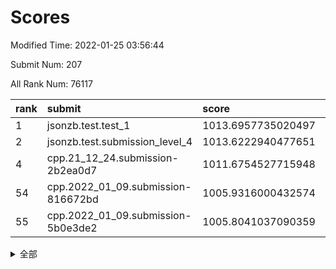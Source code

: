 # Scores

Modified Time: 2022-01-25 03:56:44

Submit Num: 207

All Rank Num: 76117

| rank |               submit               |       score        |       sigma        | pk_num |
| :--- | :--------------------------------- | :----------------- | :----------------- | :----- |
| 1    | jsonzb.test.test_1                 | 1013.6957735020497 | 0.8023692018713937 | 1471   |
| 2    | jsonzb.test.submission_level_4     | 1013.6222940477651 | 0.8282790542175665 | 1474   |
| 4    | cpp.21_12_24.submission-2b2ea0d7   | 1011.6754527715948 | 0.7959892385973547 | 1469   |
| 54   | cpp.2022_01_09.submission-816672bd | 1005.9316000432574 | 0.7255513156386025 | 1473   |
| 55   | cpp.2022_01_09.submission-5b0e3de2 | 1005.8041037090359 | 0.7430390766320678 | 1469   |


<details>
<summary>全部</summary>

| rank |                 submit                 |       score        |       sigma        | pk_num |
| :--- | :------------------------------------- | :----------------- | :----------------- | :----- |
| 1    | jsonzb.test.test_1                     | 1013.6957735020497 | 0.8023692018713937 | 1471   |
| 2    | jsonzb.test.submission_level_4         | 1013.6222940477651 | 0.8282790542175665 | 1474   |
| 3    | gobigger.level_3.submission_level_3_45 | 1011.7963424840299 | 0.7890625525821842 | 1471   |
| 4    | cpp.21_12_24.submission-2b2ea0d7       | 1011.6754527715948 | 0.7959892385973547 | 1469   |
| 5    | gobigger.level_3.submission_level_3_38 | 1011.6273494587236 | 0.7864059739002219 | 1468   |
| 6    | gobigger.level_3.submission_level_3_41 | 1011.3442299426035 | 0.7765672158505841 | 1471   |
| 7    | gobigger.level_3.submission_level_3_36 | 1011.2573015266196 | 0.7898722823414105 | 1470   |
| 8    | gobigger.level_3.submission_level_3_6  | 1011.2255689405564 | 0.7833764583586359 | 1470   |
| 9    | gobigger.level_3.submission_level_3_4  | 1011.0207284790465 | 0.7866338551518637 | 1463   |
| 10   | gobigger.level_3.submission_level_3_1  | 1011.011226885296  | 0.7882612532684776 | 1476   |
| 11   | gobigger.level_3.submission_level_3_12 | 1010.9879056288503 | 0.7688439202449878 | 1468   |
| 12   | gobigger.level_3.submission_level_3_29 | 1010.967620313523  | 0.7675969079872349 | 1468   |
| 13   | gobigger.level_3.submission_level_3_14 | 1010.9317612049085 | 0.7536424008330559 | 1470   |
| 14   | gobigger.level_3.submission_level_3_27 | 1010.6804765456798 | 0.765905519440547  | 1470   |
| 15   | gobigger.level_3.submission_level_3_44 | 1010.4770871937391 | 0.7637098489502459 | 1475   |
| 16   | gobigger.level_3.submission_level_3_37 | 1010.433657033701  | 0.7478461428944986 | 1474   |
| 17   | gobigger.level_3.submission_level_3_40 | 1010.4029951673081 | 0.7649547279542572 | 1472   |
| 18   | gobigger.level_3.submission_level_3_28 | 1010.3123968401516 | 0.7674580971321615 | 1468   |
| 19   | gobigger.level_3.submission_level_3_8  | 1010.2891183486503 | 0.7545581388865658 | 1470   |
| 20   | gobigger.level_3.submission_level_3_33 | 1010.1901792148388 | 0.7430359459020945 | 1474   |
| 21   | gobigger.level_3.submission_level_3_7  | 1010.1312107451929 | 0.7954291320923368 | 1472   |
| 22   | gobigger.level_3.submission_level_3_2  | 1010.1242785356195 | 0.7687264289100654 | 1466   |
| 23   | gobigger.level_3.submission_level_3_49 | 1010.122195147404  | 0.7692727616085901 | 1475   |
| 24   | gobigger.level_3.submission_level_3_11 | 1010.0382413528896 | 0.7766382590882813 | 1473   |
| 25   | gobigger.level_3.submission_level_3_47 | 1010.0300839549712 | 0.7749890086109618 | 1471   |
| 26   | gobigger.level_3.submission_level_3_34 | 1010.0294361716358 | 0.7608178220326894 | 1463   |
| 27   | gobigger.level_3.submission_level_3_16 | 1009.9989101244774 | 0.7731725415603363 | 1467   |
| 28   | gobigger.level_3.submission_level_3_5  | 1009.972335635684  | 0.7561574262140633 | 1470   |
| 29   | gobigger.level_3.submission_level_3_32 | 1009.9288742456765 | 0.756382145355237  | 1468   |
| 30   | gobigger.level_3.submission_level_3_0  | 1009.9101825966992 | 0.7688182018344812 | 1468   |
| 31   | gobigger.level_3.submission_level_3_43 | 1009.8436142220406 | 0.7639057133809591 | 1470   |
| 32   | gobigger.level_3.submission_level_3_17 | 1009.84267122434   | 0.7447274272898486 | 1469   |
| 33   | gobigger.level_3.submission_level_3_21 | 1009.8301456313502 | 0.751124409386424  | 1471   |
| 34   | gobigger.level_3.submission_level_3_24 | 1009.7948998881593 | 0.7432319246483828 | 1474   |
| 35   | gobigger.level_3.submission_level_3_46 | 1009.7889212949543 | 0.7669432352607539 | 1465   |
| 36   | gobigger.level_3.submission_level_3_3  | 1009.769007833057  | 0.7698183112416814 | 1477   |
| 37   | gobigger.level_3.submission_level_3_39 | 1009.7327763511122 | 0.7594623274653397 | 1471   |
| 38   | gobigger.level_3.submission_level_3_15 | 1009.6917366403563 | 0.7525780483003188 | 1471   |
| 39   | gobigger.level_3.submission_level_3_10 | 1009.6710223843445 | 0.769063071201714  | 1470   |
| 40   | gobigger.level_3.submission_level_3_30 | 1009.5741799429319 | 0.7355581524642202 | 1473   |
| 41   | gobigger.level_3.submission_level_3_22 | 1009.5677025433196 | 0.7433975503602406 | 1470   |
| 42   | gobigger.level_3.submission_level_3_19 | 1009.541486910212  | 0.7483480221901386 | 1476   |
| 43   | gobigger.level_3.submission_level_3_35 | 1009.5397962015712 | 0.7468201353068826 | 1471   |
| 44   | gobigger.level_3.submission_level_3_13 | 1009.4235052128726 | 0.7528840484007447 | 1473   |
| 45   | gobigger.level_3.submission_level_3_31 | 1009.411523845326  | 0.7450249048262586 | 1472   |
| 46   | gobigger.level_3.submission_level_3_26 | 1009.372136047512  | 0.7402991027514905 | 1467   |
| 47   | gobigger.level_3.submission_level_3_25 | 1009.3476484370906 | 0.7736356880549671 | 1468   |
| 48   | gobigger.level_3.submission_level_3_9  | 1009.2174328177938 | 0.731913535562763  | 1466   |
| 49   | gobigger.level_3.submission_level_3_23 | 1009.1610307714373 | 0.7840045847371567 | 1479   |
| 50   | gobigger.level_3.submission_level_3_48 | 1008.9897008765965 | 0.7668351483924359 | 1474   |
| 51   | gobigger.level_3.submission_level_3_42 | 1008.9284968682281 | 0.7334620971073333 | 1474   |
| 52   | gobigger.level_3.submission_level_3_18 | 1008.5410264633734 | 0.7564975829209584 | 1468   |
| 53   | gobigger.level_3.submission_level_3_20 | 1007.7979860441311 | 0.7396060264810873 | 1471   |
| 54   | cpp.2022_01_09.submission-816672bd     | 1005.9316000432574 | 0.7255513156386025 | 1473   |
| 55   | cpp.2022_01_09.submission-5b0e3de2     | 1005.8041037090359 | 0.7430390766320678 | 1469   |
| 56   | gobigger.level_1.submission_level_1_41 | 1004.6483580115446 | 0.7280241755631347 | 1474   |
| 57   | gobigger.level_1.submission_level_1_36 | 1004.586763506935  | 0.7154459708489772 | 1469   |
| 58   | gobigger.level_1.submission_level_1_6  | 1004.4986857591457 | 0.7223952306156882 | 1471   |
| 59   | gobigger.level_1.submission_level_1_46 | 1004.442783985139  | 0.7237927137034101 | 1474   |
| 60   | gobigger.level_1.submission_level_1_20 | 1004.344647108004  | 0.7189062215232799 | 1469   |
| 61   | gobigger.level_1.submission_level_1_35 | 1004.3188778422308 | 0.7177719473317166 | 1474   |
| 62   | gobigger.level_1.submission_level_1_16 | 1004.1440115200692 | 0.723766815221394  | 1468   |
| 63   | gobigger.level_1.submission_level_1_26 | 1004.0444006909247 | 0.7062180206887362 | 1469   |
| 64   | gobigger.level_1.submission_level_1_23 | 1003.9951066420565 | 0.7283894246622299 | 1470   |
| 65   | gobigger.level_1.submission_level_1_40 | 1003.9653453640592 | 0.7210112178370466 | 1468   |
| 66   | gobigger.level_1.submission_level_1_43 | 1003.7359762984779 | 0.7170430928923552 | 1469   |
| 67   | gobigger.level_1.submission_level_1_48 | 1003.6308668576769 | 0.7172889355283192 | 1473   |
| 68   | gobigger.level_1.submission_level_1_8  | 1003.6270664968657 | 0.717373925435299  | 1474   |
| 69   | gobigger.level_1.submission_level_1_15 | 1003.5916114589014 | 0.7227229280666214 | 1470   |
| 70   | gobigger.level_1.submission_level_1_42 | 1003.5689576481344 | 0.7186472513225038 | 1471   |
| 71   | gobigger.level_1.submission_level_1_45 | 1003.5571994236036 | 0.725186655973591  | 1472   |
| 72   | gobigger.level_1.submission_level_1_37 | 1003.5379855126552 | 0.7211569643139101 | 1474   |
| 73   | gobigger.level_1.submission_level_1_38 | 1003.5096298246299 | 0.7262205982597926 | 1471   |
| 74   | gobigger.level_1.submission_level_1_34 | 1003.4631408000365 | 0.7137614044869742 | 1466   |
| 75   | gobigger.level_1.submission_level_1_10 | 1003.4452692108065 | 0.7144612360636922 | 1470   |
| 76   | gobigger.level_1.submission_level_1_17 | 1003.4032265702212 | 0.7291357388736076 | 1468   |
| 77   | gobigger.level_1.submission_level_1_18 | 1003.3447929047467 | 0.7265028169477113 | 1466   |
| 78   | gobigger.level_1.submission_level_1_12 | 1003.3380760966621 | 0.711112304083128  | 1470   |
| 79   | gobigger.level_1.submission_level_1_32 | 1003.3364082936365 | 0.71347705192114   | 1469   |
| 80   | gobigger.level_1.submission_level_1_22 | 1003.316385425386  | 0.7105982960373932 | 1467   |
| 81   | gobigger.level_1.submission_level_1_39 | 1003.2801014005851 | 0.7084712424153381 | 1472   |
| 82   | gobigger.level_1.submission_level_1_3  | 1003.2500613971428 | 0.7251324719476043 | 1473   |
| 83   | gobigger.level_1.submission_level_1_28 | 1003.1427712953404 | 0.7046531796233966 | 1467   |
| 84   | gobigger.level_1.submission_level_1_29 | 1003.1286598327326 | 0.7193600848726164 | 1471   |
| 85   | gobigger.level_1.submission_level_1_9  | 1003.0107071430556 | 0.7184896483222909 | 1466   |
| 86   | gobigger.level_1.submission_level_1_13 | 1003.0044210825762 | 0.7162315655950727 | 1473   |
| 87   | gobigger.level_1.submission_level_1_4  | 1002.9866004003972 | 0.7046409292966449 | 1470   |
| 88   | gobigger.level_1.submission_level_1_5  | 1002.9826870044274 | 0.7198398158224742 | 1470   |
| 89   | gobigger.level_1.submission_level_1_19 | 1002.8223154247927 | 0.7285361527272731 | 1477   |
| 90   | gobigger.level_1.submission_level_1_30 | 1002.7454068710886 | 0.7090315822151223 | 1471   |
| 91   | gobigger.level_1.submission_level_1_44 | 1002.7402822053782 | 0.7141327956503656 | 1471   |
| 92   | gobigger.level_1.submission_level_1_49 | 1002.6907589716734 | 0.7137141562986802 | 1470   |
| 93   | gobigger.level_1.submission_level_1_25 | 1002.5556273975468 | 0.7183933492789845 | 1467   |
| 94   | gobigger.level_1.submission_level_1_7  | 1002.4494970405751 | 0.7152928304714755 | 1467   |
| 95   | gobigger.level_1.submission_level_1_1  | 1002.4126813002715 | 0.7085987201954796 | 1473   |
| 96   | gobigger.level_1.submission_level_1_2  | 1002.3612058804869 | 0.7027234054940003 | 1477   |
| 97   | gobigger.level_1.submission_level_1_21 | 1002.3238499228058 | 0.7133538162389039 | 1470   |
| 98   | gobigger.level_1.submission_level_1_11 | 1002.2392254198239 | 0.7122980781757242 | 1471   |
| 99   | gobigger.level_1.submission_level_1_47 | 1002.1849819375473 | 0.7131914496012921 | 1470   |
| 100  | gobigger.level_1.submission_level_1_33 | 1002.0800593017256 | 0.719085446202514  | 1467   |
| 101  | gobigger.level_1.submission_level_1_31 | 1002.0304069477562 | 0.7072939295305591 | 1467   |
| 102  | gobigger.level_1.submission_level_1_24 | 1001.7724472962914 | 0.7196886656385826 | 1467   |
| 103  | gobigger.level_1.submission_level_1_27 | 1001.7670451565934 | 0.7151981018440792 | 1477   |
| 104  | gobigger.level_1.submission_level_1_0  | 1001.698865940395  | 0.7063285285057297 | 1473   |
| 105  | gobigger.level_1.submission_level_1_14 | 1000.9182414077659 | 0.7069933935447611 | 1470   |
| 106  | gobigger.random.submission_random_42   | 997.2419942017001  | 0.6994638627391306 | 1471   |
| 107  | gobigger.random.submission_random_48   | 997.0573218171329  | 0.7158369012045971 | 1470   |
| 108  | gobigger.random.submission_random_43   | 996.8311733657215  | 0.7287240015063559 | 1471   |
| 109  | gobigger.random.submission_random_33   | 996.7863956693358  | 0.7017044586453596 | 1471   |
| 110  | gobigger.random.submission_random_26   | 996.7262765220057  | 0.7118771308748642 | 1474   |
| 111  | gobigger.random.submission_random_8    | 996.6023776648897  | 0.717377198870496  | 1472   |
| 112  | gobigger.random.submission_random_28   | 996.5595945577822  | 0.7059321313205489 | 1472   |
| 113  | gobigger.random.submission_random_24   | 996.467432037368   | 0.7011227111138149 | 1465   |
| 114  | gobigger.random.submission_random_6    | 996.3857534947039  | 0.7119308812129037 | 1476   |
| 115  | gobigger.random.submission_random_19   | 996.3650674531631  | 0.7237059319327899 | 1472   |
| 116  | gobigger.random.submission_random_20   | 996.3633459387722  | 0.7046708604680681 | 1471   |
| 117  | gobigger.random.submission_random_14   | 996.1181478081312  | 0.7011667096318259 | 1475   |
| 118  | gobigger.random.submission_random_5    | 996.1159097677406  | 0.7076419301870555 | 1471   |
| 119  | gobigger.random.submission_random_1    | 996.0992867060015  | 0.7140280752807072 | 1476   |
| 120  | gobigger.random.submission_random_47   | 996.0763098665481  | 0.7119214598520025 | 1477   |
| 121  | gobigger.random.submission_random_45   | 996.063127347563   | 0.7015784397813847 | 1475   |
| 122  | gobigger.random.submission_random_32   | 995.9811882394649  | 0.7319307980754812 | 1469   |
| 123  | gobigger.random.submission_random_36   | 995.9076059473422  | 0.7125086876230445 | 1467   |
| 124  | gobigger.random.submission_random_35   | 995.9017253325002  | 0.7064718913233923 | 1472   |
| 125  | gobigger.random.submission_random_23   | 995.9005276285197  | 0.7109915242835679 | 1473   |
| 126  | gobigger.random.submission_random_16   | 995.8594197222394  | 0.7196434960168132 | 1469   |
| 127  | gobigger.random.submission_random_31   | 995.8498421478178  | 0.7174267629312804 | 1465   |
| 128  | gobigger.random.submission_random_25   | 995.7582016531902  | 0.7017245335613843 | 1472   |
| 129  | gobigger.random.submission_random_4    | 995.7206014051537  | 0.7141560374107079 | 1471   |
| 130  | gobigger.random.submission_random_44   | 995.7083976010772  | 0.6970313997188106 | 1472   |
| 131  | gobigger.random.submission_random_40   | 995.6687356159484  | 0.699482185172342  | 1471   |
| 132  | gobigger.random.submission_random_29   | 995.6561053253179  | 0.7006866310844967 | 1473   |
| 133  | gobigger.random.submission_random_34   | 995.6218637184834  | 0.7161125461929381 | 1472   |
| 134  | gobigger.random.submission_random_27   | 995.617121465029   | 0.719149455673255  | 1474   |
| 135  | gobigger.random.submission_random_9    | 995.5976363416647  | 0.7228698126096283 | 1468   |
| 136  | gobigger.random.submission_random_7    | 995.5446002095529  | 0.713044581113067  | 1472   |
| 137  | gobigger.random.submission_random_3    | 995.5165888612931  | 0.7040251725486489 | 1472   |
| 138  | gobigger.random.submission_random_39   | 995.4958984713927  | 0.7150064149353438 | 1474   |
| 139  | gobigger.random.submission_random_17   | 995.4673021253328  | 0.7210566564016266 | 1467   |
| 140  | gobigger.random.submission_random_22   | 995.4433541460262  | 0.7080885657034343 | 1465   |
| 141  | gobigger.random.submission_random_46   | 995.4405036625299  | 0.712501020189353  | 1469   |
| 142  | gobigger.random.submission_random_38   | 995.4120323730157  | 0.7251775770517194 | 1471   |
| 143  | gobigger.random.submission_random_30   | 995.3840774607672  | 0.7118353970004011 | 1472   |
| 144  | gobigger.random.submission_random_0    | 995.3361349823665  | 0.7137159454228981 | 1475   |
| 145  | gobigger.random.submission_random_21   | 995.2066640121541  | 0.7194557969984658 | 1472   |
| 146  | gobigger.random.submission_random_13   | 995.188137863875   | 0.7265806757770685 | 1471   |
| 147  | gobigger.random.submission_random_15   | 995.1280809998359  | 0.7114084081149565 | 1468   |
| 148  | gobigger.random.submission_random_37   | 995.1220953583999  | 0.7226140799836427 | 1471   |
| 149  | gobigger.random.submission_random_41   | 995.0909259367953  | 0.7103759314754892 | 1467   |
| 150  | gobigger.random.submission_random_18   | 995.0818171310399  | 0.7089247295459115 | 1474   |
| 151  | gobigger.random.submission_random_11   | 994.9643991941609  | 0.7196065480103403 | 1467   |
| 152  | gobigger.random.submission_random_12   | 994.8818115624953  | 0.7207263834582192 | 1471   |
| 153  | gobigger.random.submission_random_49   | 994.8425580307319  | 0.7053608217302223 | 1468   |
| 154  | gobigger.random.submission_random_2    | 994.7265060539733  | 0.7169426617600763 | 1474   |
| 155  | gobigger.random.submission_random_10   | 994.3360098337035  | 0.731628596072129  | 1467   |
| 156  | gobigger.level_2.submission_level_2_13 | 994.1072527926483  | 0.7329587272135443 | 1471   |
| 157  | gobigger.level_2.submission_level_2_32 | 993.9081863875957  | 0.7324306084660381 | 1468   |
| 158  | gobigger.level_2.submission_level_2_49 | 993.6202162540995  | 0.7341473740688528 | 1471   |
| 159  | gobigger.level_2.submission_level_2_10 | 993.3535087774475  | 0.7390031070316102 | 1473   |
| 160  | gobigger.level_2.submission_level_2_5  | 993.2993439033729  | 0.7239537357398146 | 1474   |
| 161  | gobigger.level_2.submission_level_2_41 | 993.1863362789339  | 0.7442271701484475 | 1472   |
| 162  | gobigger.level_2.submission_level_2_35 | 993.0839244729905  | 0.7331106062971727 | 1470   |
| 163  | gobigger.level_2.submission_level_2_42 | 992.9733211532465  | 0.7461796398872655 | 1471   |
| 164  | gobigger.level_2.submission_level_2_25 | 992.8337897685026  | 0.7297235770520696 | 1470   |
| 165  | gobigger.level_2.submission_level_2_12 | 992.8221039489649  | 0.7519308778197421 | 1469   |
| 166  | gobigger.level_2.submission_level_2_47 | 992.8017491541028  | 0.7451032853916371 | 1467   |
| 167  | gobigger.level_2.submission_level_2_22 | 992.7554693264353  | 0.7473703477888922 | 1472   |
| 168  | gobigger.level_2.submission_level_2_39 | 992.7198619592175  | 0.7376506169107415 | 1474   |
| 169  | gobigger.level_2.submission_level_2_6  | 992.6138433542494  | 0.7314450434685911 | 1472   |
| 170  | gobigger.level_2.submission_level_2_46 | 992.5381972690338  | 0.766106929529831  | 1471   |
| 171  | gobigger.level_2.submission_level_2_36 | 992.5241841732584  | 0.7458986550929215 | 1471   |
| 172  | gobigger.level_2.submission_level_2_43 | 992.4110860001043  | 0.7442201360460129 | 1473   |
| 173  | gobigger.level_2.submission_level_2_30 | 992.4083813340798  | 0.7476970183232711 | 1468   |
| 174  | gobigger.level_2.submission_level_2_44 | 992.398338703815   | 0.7451358096097191 | 1469   |
| 175  | gobigger.level_2.submission_level_2_34 | 992.3923709698932  | 0.7434024013699758 | 1471   |
| 176  | gobigger.level_2.submission_level_2_2  | 992.3529549964543  | 0.7283275085653823 | 1473   |
| 177  | gobigger.level_2.submission_level_2_40 | 992.3375411184807  | 0.7335555501711614 | 1469   |
| 178  | gobigger.level_2.submission_level_2_37 | 992.2726324605017  | 0.7492067589636443 | 1474   |
| 179  | gobigger.level_2.submission_level_2_4  | 992.1606886854097  | 0.7605330516593597 | 1474   |
| 180  | gobigger.level_2.submission_level_2_20 | 992.1432662664797  | 0.7474563065744907 | 1476   |
| 181  | gobigger.level_2.submission_level_2_19 | 992.1206150950135  | 0.7359827600443375 | 1473   |
| 182  | gobigger.level_2.submission_level_2_21 | 992.0849347944502  | 0.7294543144613528 | 1470   |
| 183  | gobigger.level_2.submission_level_2_15 | 992.0733863592778  | 0.7523009928321573 | 1468   |
| 184  | gobigger.level_2.submission_level_2_8  | 992.0049195404788  | 0.7435463378432227 | 1468   |
| 185  | gobigger.level_2.submission_level_2_45 | 991.840189582186   | 0.7462682652083908 | 1478   |
| 186  | gobigger.level_2.submission_level_2_17 | 991.754577695496   | 0.7410329140591639 | 1471   |
| 187  | gobigger.level_2.submission_level_2_3  | 991.7293861655446  | 0.7395934148584347 | 1472   |
| 188  | gobigger.level_2.submission_level_2_1  | 991.6869779570384  | 0.7467403702105477 | 1467   |
| 189  | gobigger.level_2.submission_level_2_33 | 991.6814325412968  | 0.7597347814775633 | 1471   |
| 190  | gobigger.level_2.submission_level_2_31 | 991.6750333509204  | 0.7486834011792964 | 1473   |
| 191  | gobigger.level_2.submission_level_2_28 | 991.6294248173984  | 0.7582852693270177 | 1472   |
| 192  | gobigger.level_2.submission_level_2_24 | 991.6208732756223  | 0.7517886424785186 | 1472   |
| 193  | gobigger.level_2.submission_level_2_0  | 991.5973811519374  | 0.7426599741996877 | 1465   |
| 194  | gobigger.level_2.submission_level_2_9  | 991.5963139497487  | 0.7488449248695401 | 1470   |
| 195  | gobigger.level_2.submission_level_2_48 | 991.5585464665919  | 0.7413952231558282 | 1472   |
| 196  | gobigger.level_2.submission_level_2_38 | 991.4405401511837  | 0.7468881005386887 | 1473   |
| 197  | gobigger.level_2.submission_level_2_23 | 991.378245463804   | 0.762624948277711  | 1477   |
| 198  | gobigger.level_2.submission_level_2_29 | 991.2345839818379  | 0.7655720127063733 | 1472   |
| 199  | gobigger.level_2.submission_level_2_26 | 991.2197165364985  | 0.7370767988324642 | 1469   |
| 200  | gobigger.level_2.submission_level_2_27 | 991.0318458443747  | 0.7556641923419062 | 1467   |
| 201  | gobigger.level_2.submission_level_2_7  | 990.4696008442448  | 0.7438364281703804 | 1471   |
| 202  | gobigger.level_2.submission_level_2_11 | 990.3813072910505  | 0.7463294073926354 | 1470   |
| 203  | gobigger.level_2.submission_level_2_14 | 990.1190435376981  | 0.7682074265915568 | 1476   |
| 204  | gobigger.level_2.submission_level_2_18 | 990.0999440734292  | 0.7890345479562515 | 1470   |
| 205  | gobigger.level_2.submission_level_2_16 | 989.121655435037   | 0.8043984855652057 | 1473   |
| 206  | gobigger.none.submission_none_0        | 978.0344577743202  | 1.3956478979143911 | 1471   |
| 207  | gobigger.none.submission_none_1        | 976.1376548988476  | 1.402192521464728  | 1473   |

</details>